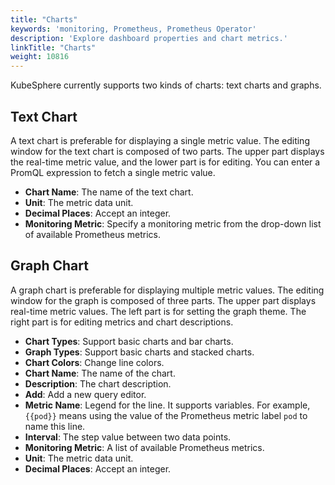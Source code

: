 ```yaml
---
title: "Charts"
keywords: 'monitoring, Prometheus, Prometheus Operator'
description: 'Explore dashboard properties and chart metrics.'
linkTitle: "Charts"
weight: 10816
---
```


KubeSphere currently supports two kinds of charts: text charts and graphs.

## Text Chart

A text chart is preferable for displaying a single metric value. The editing window for the text chart is composed of two parts. The upper part displays the real-time metric value, and the lower part is for editing. You can enter a PromQL expression to fetch a single metric value.

- **Chart Name**: The name of the text chart.
- **Unit**: The metric data unit.
- **Decimal Places**: Accept an integer.
- **Monitoring Metric**: Specify a monitoring metric from the drop-down list of available Prometheus metrics.

## Graph Chart

A graph chart is preferable for displaying multiple metric values. The editing window for the graph is composed of three parts. The upper part displays real-time metric values. The left part is for setting the graph theme. The right part is for editing metrics and chart descriptions.

- **Chart Types**: Support basic charts and bar charts.
- **Graph Types**: Support basic charts and stacked charts.
- **Chart Colors**: Change line colors.
- **Chart Name**: The name of the chart.
- **Description**: The chart description.
- **Add**: Add a new query editor.
- **Metric Name**: Legend for the line. It supports variables. For example, `{{pod}}` means using the value of the Prometheus metric label `pod` to name this line.
- **Interval**: The step value between two data points.
- **Monitoring Metric**: A list of available Prometheus metrics.
- **Unit**: The metric data unit.
- **Decimal Places**: Accept an integer.
